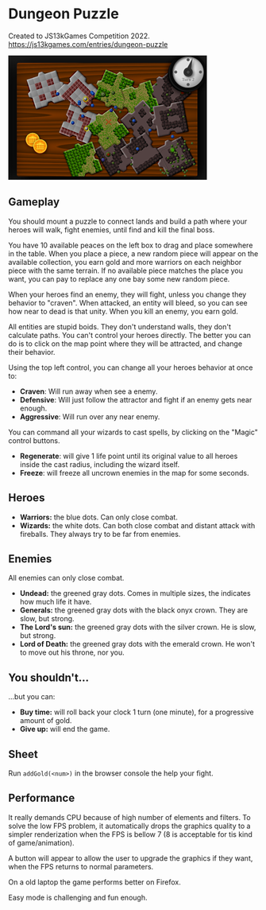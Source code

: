 Dungeon Puzzle
==============
Created to JS13kGames Competition 2022.  
https://js13kgames.com/entries/dungeon-puzzle

![Alt text](dungeon-puzzle.preview.png)

Gameplay
--------

You should mount a puzzle to connect lands and build a path where your heroes will walk, fight enemies, until find and kill the final boss.

You have 10 available peaces on the left box to drag and place somewhere in the table.
When you place a piece, a new random piece will appear on the available collection, you earn gold and more warriors on each neighbor piece with the same terrain.
If no available piece matches the place you want, you can pay to replace any one bay some new random piece.

When your heroes find an enemy, they will fight, unless you change they behavior to "craven".
When attacked, an entity will bleed, so you can see how near to dead is that unity.
When you kill an enemy, you earn gold.

All entities are stupid boids. They don't understand walls, they don't calculate paths. You can't control your heroes directly. The better you can do is to click on the map point where they will be attracted, and change their behavior.

Using the top left control, you can change all your heroes behavior at once to:
* **Craven**: Will run away when see a enemy.
* **Defensive**: Will just follow the attractor and fight if an enemy gets near enough.
* **Aggressive**: Will run over any near enemy.

You can command all your wizards to cast spells, by clicking on the "Magic" control buttons.
* **Regenerate**: will give 1 life point until its original value to all heroes inside the cast radius, including the wizard itself.
* **Freeze**: will freeze all uncrown enemies in the map for some seconds.

Heroes
------

* **Warriors:** the blue dots. Can only close combat.
* **Wizards:** the white dots. Can both close combat and distant attack with fireballs. They always try to be far from enemies.

Enemies
-------
All enemies can only close combat.

* **Undead:** the greened gray dots. Comes in multiple sizes, the indicates how much life it have.
* **Generals:** the greened gray dots with the black onyx crown. They are slow, but strong.
* **The Lord's sun:** the greened gray dots with the silver crown. He is slow, but strong.
* **Lord of Death:** the greened gray dots with the emerald crown. He won't to move out his throne, nor you.

You shouldn't...
----------------
...but you can:

* **Buy time:** will roll back your clock 1 turn (one minute), for a progressive amount of gold.
* **Give up:** will end the game.


Sheet
-----

Run `addGold(<num>)` in the browser console the help your fight.


Performance
-----------

It really demands CPU because of high number of elements and filters. To solve the low FPS problem, it automatically drops the graphics quality to a simpler renderization when the FPS is bellow 7 (8 is acceptable for tis kind of game/animation).

A button will appear to allow the user to upgrade the graphics if they want, when the FPS returns to normal parameters.

On a old laptop the game performs better on Firefox.

Easy mode is challenging and fun enough.
